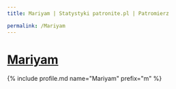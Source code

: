 ```yaml
---
title: Mariyam | Statystyki patronite.pl | Patromierz

permalink: /Mariyam
---
```


# [Mariyam](https://patronite.pl/Mariyam)

{% include profile.md name="Mariyam" prefix="m" %}
